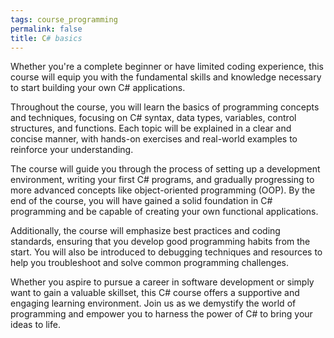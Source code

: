 ```yaml
---
tags: course_programming
permalink: false
title: C# basics
---
```


Whether you're a complete beginner or have limited coding experience, this course will equip you with the fundamental skills and knowledge necessary to start building your own C# applications.

Throughout the course, you will learn the basics of programming concepts and techniques, focusing on C# syntax, data types, variables, control structures, and functions. Each topic will be explained in a clear and concise manner, with hands-on exercises and real-world examples to reinforce your understanding.

The course will guide you through the process of setting up a development environment, writing your first C# programs, and gradually progressing to more advanced concepts like object-oriented programming (OOP). By the end of the course, you will have gained a solid foundation in C# programming and be capable of creating your own functional applications.

Additionally, the course will emphasize best practices and coding standards, ensuring that you develop good programming habits from the start. You will also be introduced to debugging techniques and resources to help you troubleshoot and solve common programming challenges.

Whether you aspire to pursue a career in software development or simply want to gain a valuable skillset, this C# course offers a supportive and engaging learning environment. Join us as we demystify the world of programming and empower you to harness the power of C# to bring your ideas to life.